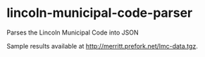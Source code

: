 lincoln-municipal-code-parser
=============================

Parses the Lincoln Municipal Code into JSON


Sample results available at http://merritt.prefork.net/lmc-data.tgz.
